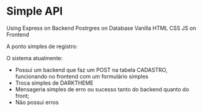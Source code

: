 # Simple API
Using Express on Backend
Postrgres on Database
Vanilla HTML CSS JS on Frontend

A ponto simples de registro:

O sistema atualmente:

- Possui um backend que faz um POST na tabela CADASTRO, funcionando no frontend com um formulário simples
- Troca simples de DARKTHEME 
- Mensageria simples de erro ou sucesso tanto do backend quanto do front;
- Não possui erros
